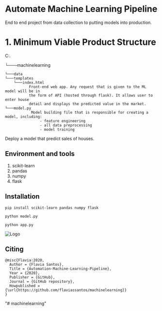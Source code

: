 # Automate Machine Learning Pipeline

End to end project from data collection to putting models into production.


# 1. Minimum Viable Product Structure

C:.

└───machinelearning

    └───data
    └───templates
        └───index.html
               Front-end web app. Any request that is given to the ML model will be in 
               the form of API (hosted through flask). It allows user to enter house 
               detail and displays the predicted value in the market.            
    └───model.py
                Model building file that is responsible for creating a model, including:
                    - feature engineering
                    - all data preprocessing
                    - model training

Deploy a model that predict sales of houses.

## Environment and tools
1. scikit-learn
2. pandas
3. numpy
4. flask

## Installation

`pip install scikit-learn pandas numpy flask`

`python model.py`

`python app.py`

![Logo](logo.png)


## Citing

```
@misc{Flavia:2020,
  Author = {Flavia Santos},
  Title = {Automation-Machine-Learning-Pipeline},
  Year = {2020},
  Publisher = {GitHub},
  Journal = {GitHub repository},
  Howpublished = {\url{https://github.com/flaviassantos/machinelearning}}
}
```

"# machinelearning" 
